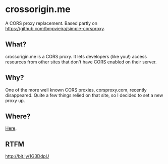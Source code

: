 crossorigin.me
==============

A CORS proxy replacement. Based partly on https://github.com/bmpvieira/simple-corsproxy.

## What?
crossorigin.me is a CORS proxy. It lets developers (like you!) access resources from other sites that don't have CORS enabled on their server.

## Why?
One of the more well known CORS proxies, corsproxy.com, recently disappeared. Quite a few things relied on that site, so I decided to set a new proxy up. 

## Where?

[Here](http://crossorigin.me).

## RTFM
http://bit.ly/1G3DdpU
